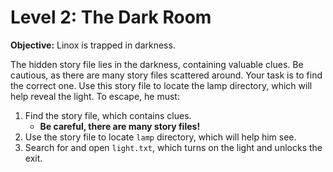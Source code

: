 # Level 2: The Dark Room
**Objective:**
Linox is trapped in darkness. 

The hidden story file lies in the darkness, containing valuable clues. Be cautious, as there are many story files scattered around. Your task is to find the correct one. Use this story file to locate the lamp directory, which will help reveal the light.
To escape, he must:

1. Find the story file, which contains clues.
    * **Be careful, there are many story files!**
1. Use the story file to locate `lamp` directory, which will help him see.
1. Search for and open `light.txt`, which turns on the light and unlocks the exit.
